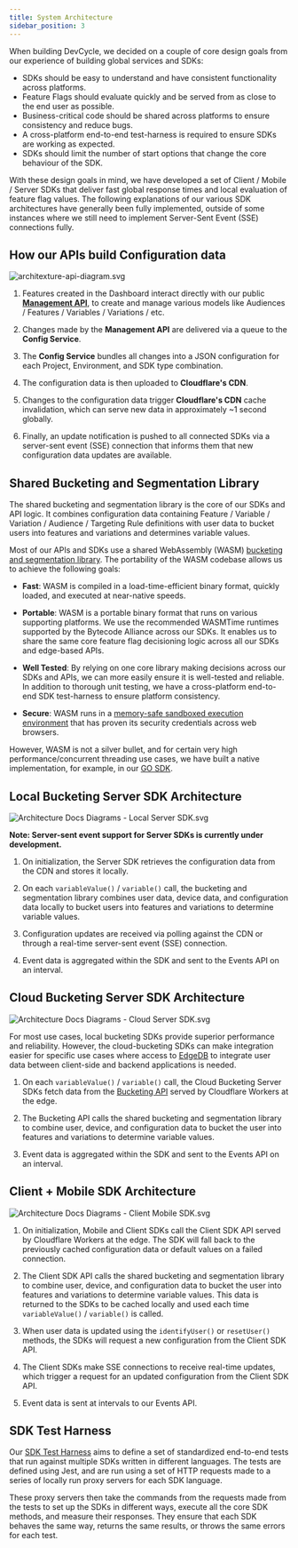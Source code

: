 ```yaml
---
title: System Architecture
sidebar_position: 3
---
```


When building DevCycle, we decided on a couple of core design goals from our experience of building global services and SDKs:
- SDKs should be easy to understand and have consistent functionality across platforms.
- Feature Flags should evaluate quickly and be served from as close to the end user as possible.
- Business-critical code should be shared across platforms to ensure consistency and reduce bugs.
- A cross-platform end-to-end test-harness is required to ensure SDKs are working as expected. 
- SDKs should limit the number of start options that change the core behaviour of the SDK.

With these design goals in mind, we have developed a set of Client / Mobile / Server SDKs that deliver 
fast global response times and local evaluation of feature flag values. The following explanations of our
various SDK architectures have generally been fully implemented, outside of some instances where we still 
need to implement Server-Sent Event (SSE) connections fully.

## How our APIs build Configuration data

![architexture-api-diagram.svg](/architexture-api-diagram.svg)

1. Features created in the Dashboard interact directly with our public **[Management API](/management-api/)**, 
to create and manage various models like Audiences / Features / Variables / Variations / etc.

2. Changes made by the **Management API** are delivered via a queue to the **Config Service**. 

3. The **Config Service** bundles all changes into a JSON configuration for each Project, Environment, 
and SDK type combination.

4. The configuration data is then uploaded to **Cloudflare's CDN**.

5. Changes to the configuration data trigger **Cloudflare's CDN** cache invalidation, 
which can serve new data in approximately ~1 second globally.

6. Finally, an update notification is pushed to all connected SDKs via a server-sent event (SSE) connection
that informs them that new configuration data updates are available.

## Shared Bucketing and Segmentation Library

The shared bucketing and segmentation library is the core of our SDKs and API logic. It combines configuration data 
containing Feature / Variable / Variation / Audience / Targeting Rule definitions with user data to bucket users into 
features and variations and determines variable values.

Most of our APIs and SDKs use a shared WebAssembly (WASM) 
[bucketing and segmentation library](https://github.com/DevCycleHQ/js-sdks/tree/main/lib/shared/bucketing-assembly-script). 
The portability of the WASM codebase allows us to achieve the following goals:

- **Fast**: WASM is compiled in a load-time-efficient binary format, quickly loaded, and executed at near-native speeds.

- **Portable**: WASM is a portable binary format that runs on various supporting platforms. 
We use the recommended WASMTime runtimes supported by the Bytecode Alliance across our SDKs. 
It enables us to share the same core feature flag decisioning logic across all our SDKs and edge-based APIs.

- **Well Tested**: By relying on one core library making decisions across our SDKs and APIs, 
we can more easily ensure it is well-tested and reliable. In addition to thorough unit testing, 
we have a cross-platform end-to-end SDK test-harness to ensure platform consistency.

- **Secure**: WASM runs in a [memory-safe sandboxed execution environment](https://webassembly.org/docs/security/)
that has proven its security credentials across web browsers.

However, WASM is not a silver bullet, and for certain very high performance/concurrent threading use cases, 
we have built a native implementation, for example, in our [GO SDK](https://github.com/DevCycleHQ/go-server-sdk).

## Local Bucketing Server SDK Architecture

![Architecture Docs Diagrams - Local Server SDK.svg](/architecture-docs-diagrams-local-server-sdk.svg)

**Note: Server-sent event support for Server SDKs is currently under development.**

1. On initialization, the Server SDK retrieves the configuration data from the CDN and stores it locally.

2. On each `variableValue()` / `variable()` call, the bucketing and segmentation library combines user data, device data, 
and configuration data locally to bucket users into features and variations to determine variable values.

3. Configuration updates are received via polling against the CDN or through a real-time server-sent event (SSE) connection.

4. Event data is aggregated within the SDK and sent to the Events API on an interval.

## Cloud Bucketing Server SDK Architecture

![Architecture Docs Diagrams - Cloud Server SDK.svg](/architecture-docs-diagrams-cloud-server-sdk.svg)

For most use cases, local bucketing SDKs provide superior performance and reliability.
However, the cloud-bucketing SDKs can make integration easier for specific use cases where access to
[EdgeDB](/platform/feature-flags/targeting/edgedb) to integrate user data between client-side and backend applications is needed.

1. On each `variableValue()` / `variable()` call, the Cloud Bucketing Server SDKs fetch data from the 
[Bucketing API](/bucketing-api/) served by Cloudflare Workers at the edge.

2. The Bucketing API calls the shared bucketing and segmentation library to combine user, device, 
and configuration data to bucket the user into features and variations to determine variable values.

3. Event data is aggregated within the SDK and sent to the Events API on an interval.

## Client + Mobile SDK Architecture

![Architecture Docs Diagrams - Client Mobile SDK.svg](/architecture-docs-diagrams-client-mobile-sdk.svg)

1. On initialization, Mobile and Client SDKs call the Client SDK API served by Cloudflare Workers at the edge. 
The SDK will fall back to the previously cached configuration data or default values on a failed connection.

2. The Client SDK API calls the shared bucketing and segmentation library to combine user, device, 
and configuration data to bucket the user into features and variations to determine variable values. 
This data is returned to the SDKs to be cached locally and used each time `variableValue()` / `variable()` is called.

3. When user data is updated using the `identifyUser()` or `resetUser()` methods, the SDKs will 
request a new configuration from the Client SDK API.

4. The Client SDKs make SSE connections to receive real-time updates, which trigger a request for an 
updated configuration from the Client SDK API.

5. Event data is sent at intervals to our Events API.

## SDK Test Harness

Our [SDK Test Harness](https://github.com/DevCycleHQ/test-harness) aims to define a set of standardized end-to-end tests 
that run against multiple SDKs written in different languages. The tests are defined using Jest, and are run using 
a set of HTTP requests made to a series of locally run proxy servers for each SDK language.

These proxy servers then take the commands from the requests made from the tests to set up the SDKs in different ways, 
execute all the core SDK methods, and measure their responses. They ensure that each SDK behaves the same way, 
returns the same results, or throws the same errors for each test.
